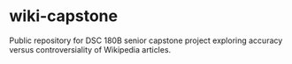 # wiki-capstone
Public repository for DSC 180B senior capstone project exploring accuracy versus controversiality of Wikipedia articles.

